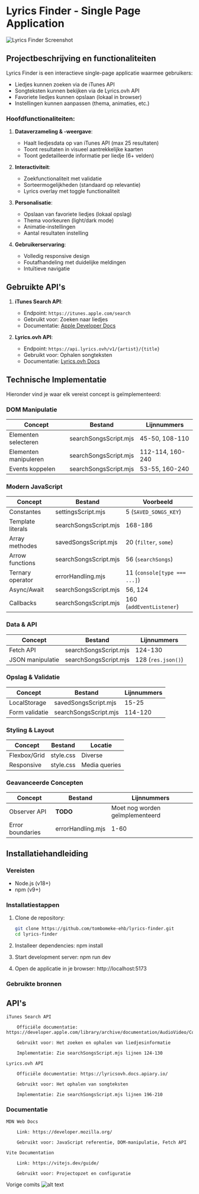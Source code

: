 # Lyrics Finder - Single Page Application

![Lyrics Finder Screenshot](./screenshots/main.png)

## Projectbeschrijving en functionaliteiten

Lyrics Finder is een interactieve single-page applicatie waarmee gebruikers:
- Liedjes kunnen zoeken via de iTunes API
- Songteksten kunnen bekijken via de Lyrics.ovh API
- Favoriete liedjes kunnen opslaan (lokaal in browser)
- Instellingen kunnen aanpassen (thema, animaties, etc.)

### Hoofdfunctionaliteiten:
1. **Dataverzameling & -weergave**:
   - Haalt liedjesdata op van iTunes API (max 25 resultaten)
   - Toont resultaten in visueel aantrekkelijke kaarten
   - Toont gedetailleerde informatie per liedje (6+ velden)

2. **Interactiviteit**:
   - Zoekfunctionaliteit met validatie
   - Sorteermogelijkheden (standaard op relevantie)
   - Lyrics overlay met toggle functionaliteit

3. **Personalisatie**:
   - Opslaan van favoriete liedjes (lokaal opslag)
   - Thema voorkeuren (light/dark mode)
   - Animatie-instellingen
   - Aantal resultaten instelling

4. **Gebruikerservaring**:
   - Volledig responsive design
   - Foutafhandeling met duidelijke meldingen
   - Intuïtieve navigatie

## Gebruikte API's

1. **iTunes Search API**:
   - Endpoint: `https://itunes.apple.com/search`
   - Gebruikt voor: Zoeken naar liedjes
   - Documentatie: [Apple Developer Docs](https://developer.apple.com/library/archive/documentation/AudioVideo/Conceptual/iTuneSearchAPI/)

2. **Lyrics.ovh API**:
   - Endpoint: `https://api.lyrics.ovh/v1/{artist}/{title}`
   - Gebruikt voor: Ophalen songteksten
   - Documentatie: [Lyrics.ovh Docs](https://lyricsovh.docs.apiary.io/)

## Technische Implementatie

Hieronder vind je waar elk vereist concept is geïmplementeerd:

### DOM Manipulatie
| Concept | Bestand | Lijnnummers |
|---------|---------|------------|
| Elementen selecteren | searchSongsScript.mjs | 45-50, 108-110 |
| Elementen manipuleren | searchSongsScript.mjs | 112-114, 160-240 |
| Events koppelen | searchSongsScript.mjs | 53-55, 160-240 |

### Modern JavaScript
| Concept | Bestand | Voorbeeld |
|---------|---------|-----------|
| Constantes | settingsScript.mjs | 5 (`SAVED_SONGS_KEY`) |
| Template literals | searchSongsScript.mjs | 168-186 |
| Array methodes | savedSongsScript.mjs | 20 (`filter`, `some`) |
| Arrow functions | searchSongsScript.mjs | 56 (`searchSongs`) |
| Ternary operator | errorHandling.mjs | 11 (`console[type === ...]`) |
| Async/Await | searchSongsScript.mjs | 56, 124 |
| Callbacks | searchSongsScript.mjs | 160 (`addEventListener`) |

### Data & API
| Concept | Bestand | Lijnnummers |
|---------|---------|------------|
| Fetch API | searchSongsScript.mjs | 124-130 |
| JSON manipulatie | searchSongsScript.mjs | 128 (`res.json()`) |

### Opslag & Validatie
| Concept | Bestand | Lijnnummers |
|---------|---------|------------|
| LocalStorage | savedSongsScript.mjs | 15-25 |
| Form validatie | searchSongsScript.mjs | 114-120 |

### Styling & Layout
| Concept | Bestand | Locatie |
|---------|---------|---------|
| Flexbox/Grid | style.css | Diverse |
| Responsive | style.css | Media queries |

### Geavanceerde Concepten
| Concept | Bestand | Lijnnummers |
|---------|---------|------------|
| Observer API | **TODO** | Moet nog worden geïmplementeerd |
| Error boundaries | errorHandling.mjs | 1-60 |

## Installatiehandleiding

### Vereisten
- Node.js (v18+)
- npm (v9+)

### Installatiestappen
1. Clone de repository:
   ```bash
   git clone https://github.com/tombomeke-ehb/lyrics-finder.git
   cd lyrics-finder
2. Installeer dependencies:
    npm install

3. Start development server:
    npm run dev

4. Open de applicatie in je browser:
    http://localhost:5173

### Gebruikte bronnen
## API's

    iTunes Search API

        Officiële documentatie: https://developer.apple.com/library/archive/documentation/AudioVideo/Conceptual/iTuneSearchAPI/

        Gebruikt voor: Het zoeken en ophalen van liedjesinformatie

        Implementatie: Zie searchSongsScript.mjs lijnen 124-130

    Lyrics.ovh API

        Officiële documentatie: https://lyricsovh.docs.apiary.io/

        Gebruikt voor: Het ophalen van songteksten

        Implementatie: Zie searchSongsScript.mjs lijnen 196-210

### Documentatie

    MDN Web Docs

        Link: https://developer.mozilla.org/

        Gebruikt voor: JavaScript referentie, DOM-manipulatie, Fetch API

    Vite Documentation

        Link: https://vitejs.dev/guide/

        Gebruikt voor: Projectopzet en configuratie

Vorige comits
![alt text](image.png)